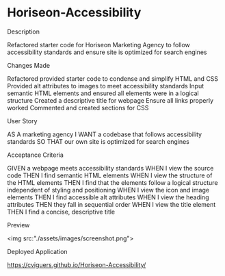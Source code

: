 # Horiseon-Accessibility

Description

Refactored starter code for Horiseon Marketing Agency to follow accessibility standards and ensure site is optimized for search engines

Changes Made

Refactored provided starter code to condense and simplify HTML and CSS
Provided alt attributes to images to meet accessibility standards
Input semantic HTML elements and ensured all elements were in a logical structure
Created a descriptive title for webpage
Ensure all links properly worked 
Commented and created sections for CSS


User Story

AS A marketing agency
I WANT a codebase that follows accessibility standards
SO THAT our own site is optimized for search engines

Acceptance Criteria

GIVEN a webpage meets accessibility standards
WHEN I view the source code
THEN I find semantic HTML elements
WHEN I view the structure of the HTML elements
THEN I find that the elements follow a logical structure independent of styling and positioning
WHEN I view the icon and image elements
THEN I find accessible alt attributes
WHEN I view the heading attributes
THEN they fall in sequential order
WHEN I view the title element
THEN I find a concise, descriptive title

Preview

<img src:"./assets/images/screenshot.png">

Deployed Application

https://cviguers.github.io/Horiseon-Accessibility/
